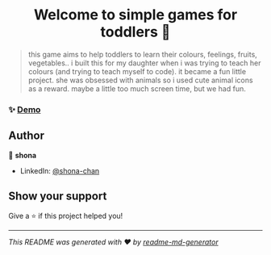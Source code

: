 <h1 align="center">Welcome to simple games for toddlers 👋</h1>
<p>
 
</p>

> this game aims to help toddlers to learn their colours, feelings, fruits, vegetables.. i built this for my daughter when i was trying to teach her colours (and trying to teach myself to code). it became a fun little project. she was obsessed with animals so i used cute animal icons as a reward. maybe a little too much screen time, but we had fun.

### ✨ [Demo](https://combinedgames.herokuapp.com/)

## Author

👤 **shona**

* LinkedIn: [@shona-chan](https://linkedin.com/in/shona-chan)

## Show your support

Give a ⭐️ if this project helped you!

***
_This README was generated with ❤️ by [readme-md-generator](https://github.com/kefranabg/readme-md-generator)_
